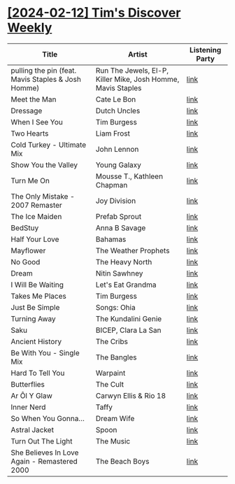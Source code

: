 # [[2024-02-12] Tim's Discover Weekly](https://open.spotify.com/user/zachthehammer/playlist/4qK3YZhbb5axIPDiEdGvUA)

| Title | Artist | Listening Party |
| --- | --- | --- |
| pulling the pin (feat. Mavis Staples & Josh Homme) | Run The Jewels, El-P, Killer Mike, Josh Homme, Mavis Staples | [link](https://timstwitterlisteningparty.com/pages/replay/feed_433.html) |
| Meet the Man | Cate Le Bon | [link](https://timstwitterlisteningparty.com/pages/replay/feed_369.html) |
| Dressage | Dutch Uncles | [link](https://timstwitterlisteningparty.com/pages/replay/feed_808.html) |
| When I See You | Tim Burgess | [link](https://timstwitterlisteningparty.com/pages/replay/feed_1145.html) |
| Two Hearts | Liam Frost | [link](https://timstwitterlisteningparty.com/pages/replay/feed_589.html) |
| Cold Turkey - Ultimate Mix | John Lennon | [link](https://timstwitterlisteningparty.com/pages/replay/feed_1151.html) |
| Show You the Valley | Young Galaxy | [link](https://timstwitterlisteningparty.com/pages/replay/feed_732.html) |
| Turn Me On | Mousse T., Kathleen Chapman | [link](https://timstwitterlisteningparty.com/pages/replay/feed_865.html) |
| The Only Mistake - 2007 Remaster | Joy Division | [link](https://timstwitterlisteningparty.com/pages/replay/feed_712.html) |
| The Ice Maiden | Prefab Sprout | [link](https://timstwitterlisteningparty.com/pages/replay/feed_710.html) |
| BedStuy | Anna B Savage | [link](https://timstwitterlisteningparty.com/pages/replay/feed_665.html) |
| Half Your Love | Bahamas | [link](https://timstwitterlisteningparty.com/pages/replay/feed_543.html) |
| Mayflower | The Weather Prophets | [link](https://timstwitterlisteningparty.com/pages/replay/feed_332.html) |
| No Good | The Heavy North | [link](https://timstwitterlisteningparty.com/pages/replay/feed_1091.html) |
| Dream | Nitin Sawhney | [link](https://timstwitterlisteningparty.com/pages/replay/feed_713.html) |
| I Will Be Waiting | Let's Eat Grandma | [link](https://timstwitterlisteningparty.com/pages/replay/feed_187.html) |
| Takes Me Places | Tim Burgess | [link](https://timstwitterlisteningparty.com/pages/replay/feed_156.html) |
| Just Be Simple | Songs: Ohia | [link](https://timstwitterlisteningparty.com/pages/replay/feed_284.html) |
| Turning Away | The Kundalini Genie | [link](https://timstwitterlisteningparty.com/pages/replay/feed_1123.html) |
| Saku | BICEP, Clara La San | [link](https://timstwitterlisteningparty.com/pages/replay/feed_1004.html) |
| Ancient History | The Cribs | [link](https://timstwitterlisteningparty.com/pages/replay/feed_14.html) |
| Be With You - Single Mix | The Bangles | [link](https://timstwitterlisteningparty.com/pages/replay/feed_695.html) |
| Hard To Tell You | Warpaint | [link](https://timstwitterlisteningparty.com/pages/replay/feed_1074.html) |
| Butterflies | The Cult | [link](https://timstwitterlisteningparty.com/pages/replay/feed_205.html) |
| Ar Ôl Y Glaw | Carwyn Ellis & Rio 18 | [link](https://timstwitterlisteningparty.com/pages/replay/feed_746.html) |
| Inner Nerd | Taffy | [link](https://timstwitterlisteningparty.com/pages/replay/feed_628.html) |
| So When You Gonna… | Dream Wife | [link](https://timstwitterlisteningparty.com/pages/replay/feed_569.html) |
| Astral Jacket | Spoon | [link](https://timstwitterlisteningparty.com/pages/replay/feed_1018.html) |
| Turn Out The Light | The Music | [link](https://timstwitterlisteningparty.com/pages/replay/feed_267.html) |
| She Believes In Love Again - Remastered 2000 | The Beach Boys | [link](https://timstwitterlisteningparty.com/pages/replay/feed_640.html) |
